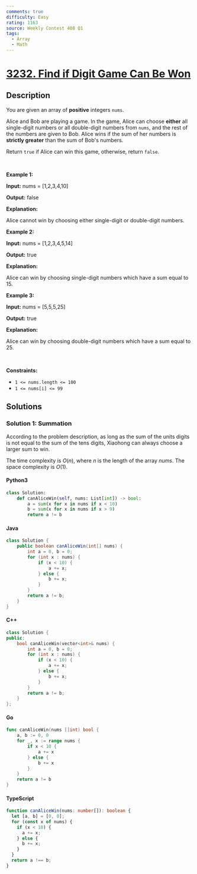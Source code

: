```yaml
---
comments: true
difficulty: Easy
rating: 1163
source: Weekly Contest 408 Q1
tags:
  - Array
  - Math
---
```


<!-- problem:start -->

# [3232. Find if Digit Game Can Be Won](https://leetcode.com/problems/find-if-digit-game-can-be-won)


## Description

<!-- description:start -->

<p>You are given an array of <strong>positive</strong> integers <code>nums</code>.</p>

<p>Alice and Bob are playing a game. In the game, Alice can choose <strong>either</strong> all single-digit numbers or all double-digit numbers from <code>nums</code>, and the rest of the numbers are given to Bob. Alice wins if the sum of her numbers is <strong>strictly greater</strong> than the sum of Bob&#39;s numbers.</p>

<p>Return <code>true</code> if Alice can win this game, otherwise, return <code>false</code>.</p>

<p>&nbsp;</p>
<p><strong class="example">Example 1:</strong></p>

<div class="example-block">
<p><strong>Input:</strong> <span class="example-io">nums = [1,2,3,4,10]</span></p>

<p><strong>Output:</strong> <span class="example-io">false</span></p>

<p><strong>Explanation:</strong></p>

<p>Alice cannot win by choosing either single-digit or double-digit numbers.</p>
</div>

<p><strong class="example">Example 2:</strong></p>

<div class="example-block">
<p><strong>Input:</strong> <span class="example-io">nums = [1,2,3,4,5,14]</span></p>

<p><strong>Output:</strong> <span class="example-io">true</span></p>

<p><strong>Explanation:</strong></p>

<p>Alice can win by choosing single-digit numbers which have a sum equal to 15.</p>
</div>

<p><strong class="example">Example 3:</strong></p>

<div class="example-block">
<p><strong>Input:</strong> <span class="example-io">nums = [5,5,5,25]</span></p>

<p><strong>Output:</strong> <span class="example-io">true</span></p>

<p><strong>Explanation:</strong></p>

<p>Alice can win by choosing double-digit numbers which have a sum equal to 25.</p>
</div>

<p>&nbsp;</p>
<p><strong>Constraints:</strong></p>

<ul>
	<li><code>1 &lt;= nums.length &lt;= 100</code></li>
	<li><code>1 &lt;= nums[i] &lt;= 99</code></li>
</ul>

<!-- description:end -->

## Solutions

<!-- solution:start -->

### Solution 1: Summation

According to the problem description, as long as the sum of the units digits is not equal to the sum of the tens digits, Xiaohong can always choose a larger sum to win.

The time complexity is $O(n)$, where $n$ is the length of the array $\textit{nums}$. The space complexity is $O(1)$.

<!-- tabs:start -->

#### Python3

```python
class Solution:
    def canAliceWin(self, nums: List[int]) -> bool:
        a = sum(x for x in nums if x < 10)
        b = sum(x for x in nums if x > 9)
        return a != b
```

#### Java

```java
class Solution {
    public boolean canAliceWin(int[] nums) {
        int a = 0, b = 0;
        for (int x : nums) {
            if (x < 10) {
                a += x;
            } else {
                b += x;
            }
        }
        return a != b;
    }
}
```

#### C++

```cpp
class Solution {
public:
    bool canAliceWin(vector<int>& nums) {
        int a = 0, b = 0;
        for (int x : nums) {
            if (x < 10) {
                a += x;
            } else {
                b += x;
            }
        }
        return a != b;
    }
};
```

#### Go

```go
func canAliceWin(nums []int) bool {
	a, b := 0, 0
	for _, x := range nums {
		if x < 10 {
			a += x
		} else {
			b += x
		}
	}
	return a != b
}
```

#### TypeScript

```ts
function canAliceWin(nums: number[]): boolean {
  let [a, b] = [0, 0];
  for (const x of nums) {
    if (x < 10) {
      a += x;
    } else {
      b += x;
    }
  }
  return a !== b;
}
```

<!-- tabs:end -->

<!-- solution:end -->

<!-- problem:end -->
